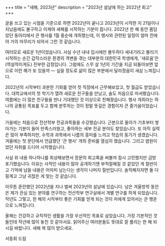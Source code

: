 +++
title = "새해, 2023년"
description = "2023년 설날에 하는 2022년 회고"
+++

글을 쓰고 있는 시점을 기준으로 하면 2022년이 끝나고 2023년이 시작한 지 21일이나 지났음에도 불구하고 이제야 새해를 시작하는 기분이 듭니다. 2022년 한 해 동안 몸담았던 동아리에서 큰 행사를 1월 중순에 개최했는데, 이 행사와 관련된 일정이 얼마 전에야 거의 마무리가 되어서 그런 것 같습니다.

여러모로 새로운 1년이었습니다. 사실 수년 내내 입시에만 몰두하다 새내기라고 불리기 시작하는 순간 갑작스러운 환경의 격변을 겪는 대부분의 대한민국 학생에게, '새로움'은 (역설적이게도) 진부한 감정입니다. 그럼에도 스무 살 1년의 기간을 지금 되돌아보면 앞으로 이런 해가 또 있을까 — 싶을 정도로 삶이 많은 부분에서 달라졌음이 새삼 느껴집니다.

2022년의 시작부터 과분한 기회를 얻어 첫 직장에서 근무해보았고, 첫 월급도 받았습니다. 대학교에서의 첫 학기가 열려 새로운 친구들을 만났고, 술도 처음으로 마셔봤습니다. 여름에는 더 많은 친구들을 만나 기대했던 것 이상으로 친해졌습니다. 행사 개최라는 하나의 공통된 목표를 두고 함께 분투하는 것이 정말 뜻깊은 경험이자 큰 즐거움이었습니다.

가을에는 처음으로 전산학부 전공과목들을 수강했습니다. 근본으로 돌아가 기초부터 쌓아가는 기분이 들어 만족스러웠고, 좋아하는 세부 전공 분야도 찾았습니다. 또 아직 실력은 많이 부족하지만, 수학과 과목에서 나름의 흥미를 느끼고 학습의 동기가 생겼습니다. 겨울에는 첫 문단에서 언급했던 '큰 행사' 개최 준비를 열심히 했습니다. 그리고 염원이었던 자취를 드디어 시작했습니다.

사실 위 내용 하나하나를 회상해보면서 장문의 회고록을 써볼까 잠시 고민했지만 금방 포기했습니다. 이유는 사적인 내용이 많아 공개하기엔 부적절해질 것 같았던 게 절반이고 기억에 남을 내용은 어차피 남는다는 생각이 나머지 절반입니다. 솔직해지자면 둘 다 핑계고 그냥 귀찮은 게 맞는 것 같습니다.

아무튼 혼란했던 2022년을 지나 벌써 2023년의 설날에 있습니다. 남은 겨울방학 동안은 제가 관심 있는 분야를 연구하는 전산학부 연구실에서 개별 연구를 하게 되었습니다. 작년도 그렇고, 한 해의 시작부터 좋은 기회를 얻게 되는 것이 저에게 있어서는 큰 행운으로 느껴집니다.

올해는 건강하고 규칙적인 생활을 가장 우선적인 목표로 삼았습니다. 가장 기본적인 것들인데 작년에 많이 놓친 것 같아서요. 읽어주신 여러분들도 뜻대로 잘 풀리는 한 해 되시길 바랍니다. 새해 복 많이 받으세요.

서동휘 드림
